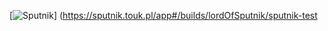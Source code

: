 [![Sputnik](https://sputnik.touk.pl/conf/badge)]
(https://sputnik.touk.pl/app#/builds/lordOfSputnik/sputnik-test
